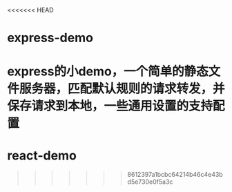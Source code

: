 <<<<<<< HEAD
# express-demo
express的小demo，一个简单的静态文件服务器，匹配默认规则的请求转发，并保存请求到本地，一些通用设置的支持配置
=======
# react-demo
>>>>>>> 8612397a1bcbc64214b46c4e43bd5e730e0f5a3c
